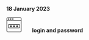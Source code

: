 

**18 January 2023**
   
 <div style="text-align: left;"> 
  <img src="/releasenotesicon/login.png" style="width: 40px; height: 40px;"> &nbsp; &nbsp; &nbsp; <b>login and password </b>    
</div>
